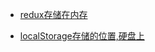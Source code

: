 - [redux存储在内存](https://stackoverflow.com/questions/38329193/where-is-redux-store-saved)

- [localStorage存储的位置,硬盘上](https://stackoverflow.com/questions/38329193/where-is-redux-store-saved)

